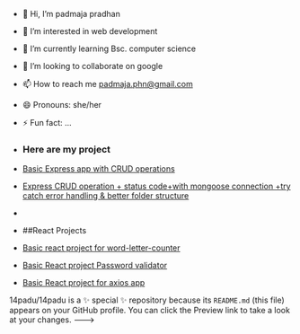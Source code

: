 - 👋 Hi, I’m padmaja pradhan
- 👀 I’m interested in web development
- 🌱 I’m currently learning Bsc. computer science
- 💞️ I’m looking to collaborate on google
- 📫 How to reach me padmaja.phn@gmail.com
- 😄 Pronouns: she/her
- ⚡ Fun fact: ...
- ### Here are my project
- [Basic Express app with CRUD operations](https://github.com/14padu/expressAPPlevel3.git)
- [Express CRUD operation + status code+with mongoose connection +try catch error handling & better folder structure](https://github.com/14padu/expressApplevel1.git)
- 

- ##React Projects
- [Basic react project for word-letter-counter](https://github.com/14padu/reactProject/tree/main/wordletter-counter)
- [Basic React project Password validator](https://github.com/14padu/reactProject/tree/main/passwordValidator)
- [Basic React project for axios app](https://github.com/14padu/reactProject/tree/main/axios-lab)

14padu/14padu is a ✨ special ✨ repository because its `README.md` (this file) appears on your GitHub profile.
You can click the Preview link to take a look at your changes.
--->
